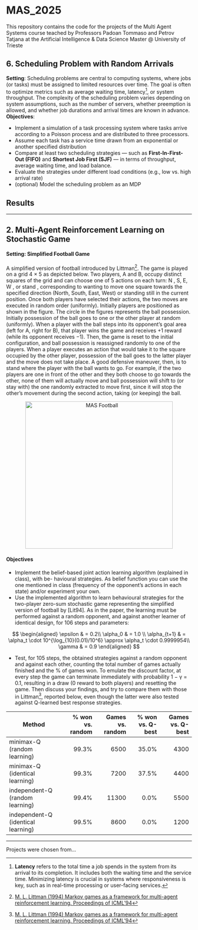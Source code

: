 # MAS_2025
This repository contains the code for the projects of the Multi Agent Systems course teached by Professors Padoan Tommaso and Petrov Tatjana at the Artificial Intelligence &amp; Data Science Master @ University of Trieste

## 6. Scheduling Problem with Random Arrivals

**Setting**: Scheduling problems are central to computing systems, where jobs (or tasks) must be assigned
to limited resources over time. The goal is often to optimize metrics such as average waiting time,
latency[^latency], or system throughput. The complexity of the scheduling problem varies depending on system
assumptions, such as the number of servers, whether preemption is allowed, and whether job durations
and arrival times are known in advance.
**Objectives**:
 - Implement a simulation of a task processing system where tasks arrive according to a Poisson
process and are distributed to three processors.
- Assume each task has a service time drawn from an exponential or another specified distribution
- Compare at least two scheduling strategies — such as **First-In-First-Out (FIFO)** and **Shortest
Job First (SJF)** — in terms of throughput, average waiting time, and load balance.
- Evaluate the strategies under different load conditions (e.g., low vs. high arrival rate)
- (optional) Model the scheduling problem as an MDP

[^latency]:  **Latency** refers to the total time a job spends in the system from its arrival to its completion. It includes both the
waiting time and the service time. Minimizing latency is crucial in systems where responsiveness is key, such as in real-time
processing or user-facing services.

## Results

---

## 2. Multi-Agent Reinforcement Learning on Stochastic Game
#### Setting: Simplified Football Game
A simplified version of football introduced by Littman[^Lit94]. The game is played on a grid 4 × 5 as
depicted below. Two players, A and B, occupy distinct squares of the grid and can choose
one of 5 actions on each turn: N , S, E, W , or stand , corresponding to wanting to move
one square towards the specified direction (North, South, East, West) or standing still in the
current position. Once both players have selected their actions, the two moves are executed in
random order (uniformly). Initially players are positioned as shown in the figure. The circle
in the figures represents the ball possession. Initially possession of the ball goes to one or the
other player at random (uniformly). When a player with the ball steps into its opponent’s
goal area (left for A, right for B), that player wins the game and receives +1 reward (while its
opponent receives −1). Then, the game is reset to the initial configuration, and ball possession
is reassigned randomly to one of the players.
When a player executes an action that would take it to the square occupied by the other
player, possession of the ball goes to the latter player and the move does not take place. A
good defensive maneuver, then, is to stand where the player with the ball wants to go. 
For example, if the two players are one in front of the other and they both choose to go towards
the other, none of them will actually move and ball possession will shift to (or stay with) the
one randomly extracted to move first, since it will stop the other’s movement during the second
action, taking (or keeping) the ball.

<p align="center">
  <img src="https://github.com/user-attachments/assets/4397b224-765c-4648-92f1-37c063f9aa6a" 
       alt="MAS Football" 
       width="400"/>
</p>

#### Objectives
 - Implement the belief-based joint action learning algorithm (explained in class), with be-
havioural strategies. As belief function you can use the one mentioned in class (frequency
of the opponent’s actions in each state) and/or experiment your own.
 - Use the implemented algorithm to learn behavioural strategies for the two-player zero-sum
stochastic game representing the simplified version of football by [Lit94]. As in the paper,
the learning must be performed against a random opponent, and against another learner
of identical design, for 106 steps and parameters:

$$
\begin{aligned}
 \epsilon & = 0.2\\
 \alpha_0 & = 1.0 \\
 \alpha_{t+1} & = \alpha_t \cdot 10^{\log_{10}(0.01)/10^6} \approx \alpha_t \cdot 0.9999954\\
 \gamma & = 0.9
\end{aligned}
$$

 -  Test, for 105 steps, the obtained strategies against a random opponent and against each
other, counting the total number of games actually finished and the % of games won.
To emulate the discount factor, at every step the game can terminate immediately with
probability 1 − γ = 0.1, resulting in a draw (0 reward to both players) and resetting the
game. Then discuss your findings, and try to compare them with those in Littman[^Lit94], reported
below, even though the latter were also tested against Q-learned best response strategies.

<div align="center">

| Method                             | % won vs. random | Games vs. random | % won vs. Q-best | Games vs. Q-best |
|------------------------------------|-----------------:|-----------------:|-----------------:|-----------------:|
| minimax-Q (random learning)        |            99.3% |            6500  |            35.0% |            4300  |
| minimax-Q (identical learning)     |            99.3% |            7200  |            37.5% |            4400  |
| independent-Q (random learning)    |            99.4% |           11300  |             0.0% |            5500  |
| independent-Q (identical learning) |            99.5% |            8600  |             0.0% |            1200  |

</div>

---

Projects were chosen from...


[^Lit94]: [M. L. Littman (1994) Markov games as a framework for multi-agent reinforcement learning. Proceedings of ICML’94](./Projects/Multi-Agent%20Reinforcement%20Learning%20on%20Stochastic%20Game/littman94markov.pdf)
